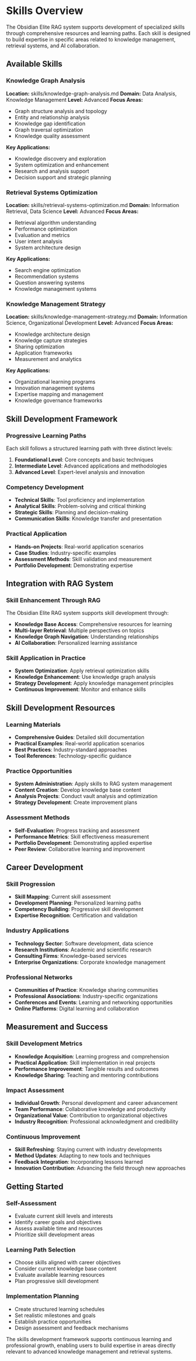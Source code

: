 # Skills Overview

The Obsidian Elite RAG system supports development of specialized skills through comprehensive resources and learning paths. Each skill is designed to build expertise in specific areas related to knowledge management, retrieval systems, and AI collaboration.

## Available Skills

### Knowledge Graph Analysis
**Location:** skills/knowledge-graph-analysis.md
**Domain:** Data Analysis, Knowledge Management
**Level:** Advanced
**Focus Areas:**
- Graph structure analysis and topology
- Entity and relationship analysis
- Knowledge gap identification
- Graph traversal optimization
- Knowledge quality assessment

**Key Applications:**
- Knowledge discovery and exploration
- System optimization and enhancement
- Research and analysis support
- Decision support and strategic planning

### Retrieval Systems Optimization
**Location:** skills/retrieval-systems-optimization.md
**Domain:** Information Retrieval, Data Science
**Level:** Advanced
**Focus Areas:**
- Retrieval algorithm understanding
- Performance optimization
- Evaluation and metrics
- User intent analysis
- System architecture design

**Key Applications:**
- Search engine optimization
- Recommendation systems
- Question answering systems
- Knowledge management systems

### Knowledge Management Strategy
**Location:** skills/knowledge-management-strategy.md
**Domain:** Information Science, Organizational Development
**Level:** Advanced
**Focus Areas:**
- Knowledge architecture design
- Knowledge capture strategies
- Sharing optimization
- Application frameworks
- Measurement and analytics

**Key Applications:**
- Organizational learning programs
- Innovation management systems
- Expertise mapping and management
- Knowledge governance frameworks

## Skill Development Framework

### Progressive Learning Paths
Each skill follows a structured learning path with three distinct levels:

1. **Foundational Level**: Core concepts and basic techniques
2. **Intermediate Level**: Advanced applications and methodologies
3. **Advanced Level**: Expert-level analysis and innovation

### Competency Development
- **Technical Skills**: Tool proficiency and implementation
- **Analytical Skills**: Problem-solving and critical thinking
- **Strategic Skills**: Planning and decision-making
- **Communication Skills**: Knowledge transfer and presentation

### Practical Application
- **Hands-on Projects**: Real-world application scenarios
- **Case Studies**: Industry-specific examples
- **Assessment Methods**: Skill validation and measurement
- **Portfolio Development**: Demonstrating expertise

## Integration with RAG System

### Skill Enhancement Through RAG
The Obsidian Elite RAG system supports skill development through:

- **Knowledge Base Access**: Comprehensive resources for learning
- **Multi-layer Retrieval**: Multiple perspectives on topics
- **Knowledge Graph Navigation**: Understanding relationships
- **AI Collaboration**: Personalized learning assistance

### Skill Application in Practice
- **System Optimization**: Apply retrieval optimization skills
- **Knowledge Enhancement**: Use knowledge graph analysis
- **Strategy Development**: Apply knowledge management principles
- **Continuous Improvement**: Monitor and enhance skills

## Skill Development Resources

### Learning Materials
- **Comprehensive Guides**: Detailed skill documentation
- **Practical Examples**: Real-world application scenarios
- **Best Practices**: Industry-standard approaches
- **Tool References**: Technology-specific guidance

### Practice Opportunities
- **System Administration**: Apply skills to RAG system management
- **Content Creation**: Develop knowledge base content
- **Analysis Projects**: Conduct vault analysis and optimization
- **Strategy Development**: Create improvement plans

### Assessment Methods
- **Self-Evaluation**: Progress tracking and assessment
- **Performance Metrics**: Skill effectiveness measurement
- **Portfolio Development**: Demonstrating applied expertise
- **Peer Review**: Collaborative learning and improvement

## Career Development

### Skill Progression
- **Skill Mapping**: Current skill assessment
- **Development Planning**: Personalized learning paths
- **Competency Building**: Progressive skill development
- **Expertise Recognition**: Certification and validation

### Industry Applications
- **Technology Sector**: Software development, data science
- **Research Institutions**: Academic and scientific research
- **Consulting Firms**: Knowledge-based services
- **Enterprise Organizations**: Corporate knowledge management

### Professional Networks
- **Communities of Practice**: Knowledge sharing communities
- **Professional Associations**: Industry-specific organizations
- **Conferences and Events**: Learning and networking opportunities
- **Online Platforms**: Digital learning and collaboration

## Measurement and Success

### Skill Development Metrics
- **Knowledge Acquisition**: Learning progress and comprehension
- **Practical Application**: Skill implementation in real projects
- **Performance Improvement**: Tangible results and outcomes
- **Knowledge Sharing**: Teaching and mentoring contributions

### Impact Assessment
- **Individual Growth**: Personal development and career advancement
- **Team Performance**: Collaborative knowledge and productivity
- **Organizational Value**: Contribution to organizational objectives
- **Industry Recognition**: Professional acknowledgment and credibility

### Continuous Improvement
- **Skill Refreshing**: Staying current with industry developments
- **Method Updates**: Adapting to new tools and techniques
- **Feedback Integration**: Incorporating lessons learned
- **Innovation Contribution**: Advancing the field through new approaches

## Getting Started

### Self-Assessment
- Evaluate current skill levels and interests
- Identify career goals and objectives
- Assess available time and resources
- Prioritize skill development areas

### Learning Path Selection
- Choose skills aligned with career objectives
- Consider current knowledge base content
- Evaluate available learning resources
- Plan progressive skill development

### Implementation Planning
- Create structured learning schedules
- Set realistic milestones and goals
- Establish practice opportunities
- Design assessment and feedback mechanisms

The skills development framework supports continuous learning and professional growth, enabling users to build expertise in areas directly relevant to advanced knowledge management and retrieval systems.